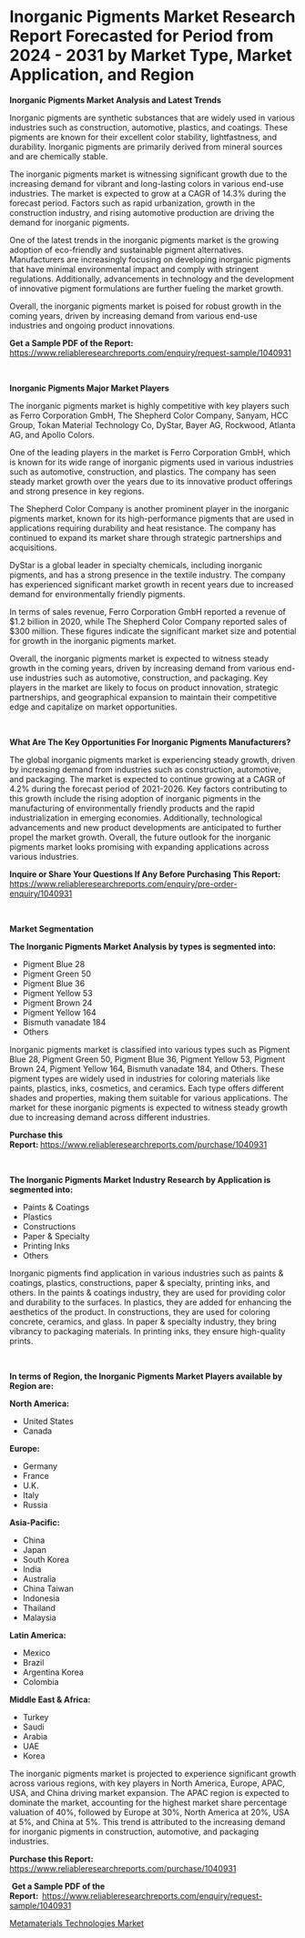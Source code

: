 <p><h1>Inorganic Pigments Market Research Report Forecasted for Period from 2024 -  2031 by Market Type, Market Application, and Region</h1></p><p><strong>Inorganic Pigments Market Analysis and Latest Trends</strong></p>
<p><p>Inorganic pigments are synthetic substances that are widely used in various industries such as construction, automotive, plastics, and coatings. These pigments are known for their excellent color stability, lightfastness, and durability. Inorganic pigments are primarily derived from mineral sources and are chemically stable.</p><p>The inorganic pigments market is witnessing significant growth due to the increasing demand for vibrant and long-lasting colors in various end-use industries. The market is expected to grow at a CAGR of 14.3% during the forecast period. Factors such as rapid urbanization, growth in the construction industry, and rising automotive production are driving the demand for inorganic pigments.</p><p>One of the latest trends in the inorganic pigments market is the growing adoption of eco-friendly and sustainable pigment alternatives. Manufacturers are increasingly focusing on developing inorganic pigments that have minimal environmental impact and comply with stringent regulations. Additionally, advancements in technology and the development of innovative pigment formulations are further fueling the market growth.</p><p>Overall, the inorganic pigments market is poised for robust growth in the coming years, driven by increasing demand from various end-use industries and ongoing product innovations.</p></p>
<p><strong>Get a Sample PDF of the Report:&nbsp;</strong> <a href="https://www.reliableresearchreports.com/enquiry/request-sample/1040931">https://www.reliableresearchreports.com/enquiry/request-sample/1040931</a></p>
<p>&nbsp;</p>
<p><strong>Inorganic Pigments Major Market Players</strong></p>
<p><p>The inorganic pigments market is highly competitive with key players such as Ferro Corporation GmbH, The Shepherd Color Company, Sanyam, HCC Group, Tokan Material Technology Co, DyStar, Bayer AG, Rockwood, Atlanta AG, and Apollo Colors.</p><p>One of the leading players in the market is Ferro Corporation GmbH, which is known for its wide range of inorganic pigments used in various industries such as automotive, construction, and plastics. The company has seen steady market growth over the years due to its innovative product offerings and strong presence in key regions.</p><p>The Shepherd Color Company is another prominent player in the inorganic pigments market, known for its high-performance pigments that are used in applications requiring durability and heat resistance. The company has continued to expand its market share through strategic partnerships and acquisitions.</p><p>DyStar is a global leader in specialty chemicals, including inorganic pigments, and has a strong presence in the textile industry. The company has experienced significant market growth in recent years due to increased demand for environmentally friendly pigments.</p><p>In terms of sales revenue, Ferro Corporation GmbH reported a revenue of $1.2 billion in 2020, while The Shepherd Color Company reported sales of $300 million. These figures indicate the significant market size and potential for growth in the inorganic pigments market.</p><p>Overall, the inorganic pigments market is expected to witness steady growth in the coming years, driven by increasing demand from various end-use industries such as automotive, construction, and packaging. Key players in the market are likely to focus on product innovation, strategic partnerships, and geographical expansion to maintain their competitive edge and capitalize on market opportunities.</p></p>
<p>&nbsp;</p>
<p><strong>What Are The Key Opportunities For Inorganic Pigments Manufacturers?</strong></p>
<p><p>The global inorganic pigments market is experiencing steady growth, driven by increasing demand from industries such as construction, automotive, and packaging. The market is expected to continue growing at a CAGR of 4.2% during the forecast period of 2021-2026. Key factors contributing to this growth include the rising adoption of inorganic pigments in the manufacturing of environmentally friendly products and the rapid industrialization in emerging economies. Additionally, technological advancements and new product developments are anticipated to further propel the market growth. Overall, the future outlook for the inorganic pigments market looks promising with expanding applications across various industries.</p></p>
<p><strong>Inquire or Share Your Questions If Any Before Purchasing This Report:</strong> <a href="https://www.reliableresearchreports.com/enquiry/pre-order-enquiry/1040931">https://www.reliableresearchreports.com/enquiry/pre-order-enquiry/1040931</a></p>
<p>&nbsp;</p>
<p><strong>Market Segmentation</strong></p>
<p><strong>The Inorganic Pigments Market Analysis by types is segmented into:</strong></p>
<p><ul><li>Pigment Blue 28</li><li>Pigment Green 50</li><li>Pigment Blue 36</li><li>Pigment Yellow 53</li><li>Pigment Brown 24</li><li>Pigment Yellow 164</li><li>Bismuth vanadate 184</li><li>Others</li></ul></p>
<p><p>Inorganic pigments market is classified into various types such as Pigment Blue 28, Pigment Green 50, Pigment Blue 36, Pigment Yellow 53, Pigment Brown 24, Pigment Yellow 164, Bismuth vanadate 184, and Others. These pigment types are widely used in industries for coloring materials like paints, plastics, inks, cosmetics, and ceramics. Each type offers different shades and properties, making them suitable for various applications. The market for these inorganic pigments is expected to witness steady growth due to increasing demand across different industries.</p></p>
<p><strong>Purchase this Report:&nbsp;</strong><a href="https://www.reliableresearchreports.com/purchase/1040931">https://www.reliableresearchreports.com/purchase/1040931</a></p>
<p>&nbsp;</p>
<p><strong>The Inorganic Pigments Market Industry Research by Application is segmented into:</strong></p>
<p><ul><li>Paints & Coatings</li><li>Plastics</li><li>Constructions</li><li>Paper & Specialty</li><li>Printing Inks</li><li>Others</li></ul></p>
<p><p>Inorganic pigments find application in various industries such as paints & coatings, plastics, constructions, paper & specialty, printing inks, and others. In the paints & coatings industry, they are used for providing color and durability to the surfaces. In plastics, they are added for enhancing the aesthetics of the product. In constructions, they are used for coloring concrete, ceramics, and glass. In paper & specialty industry, they bring vibrancy to packaging materials. In printing inks, they ensure high-quality prints.</p></p>
<p>&nbsp;</p>
<p><strong>In terms of Region, the Inorganic Pigments Market Players available by Region are:</strong></p>
<p>
    <p> <strong> North America: </strong>
        <ul>
            <li>United States</li>
            <li>Canada</li>
        </ul>
        </p> 
    <p> <strong> Europe: </strong>
        <ul>
            <li>Germany</li>
            <li>France</li>
            <li>U.K.</li>
            <li>Italy</li>
            <li>Russia</li>
        </ul>
        </p> 
    <p> <strong> Asia-Pacific: </strong>
        <ul>
            <li>China</li>
            <li>Japan</li>
            <li>South Korea</li>
            <li>India</li>
            <li>Australia</li>
            <li>China Taiwan</li>
            <li>Indonesia</li>
            <li>Thailand</li>
            <li>Malaysia</li>
        </ul>
        </p> 
    <p> <strong> Latin America: </strong>
        <ul>
            <li>Mexico</li>
            <li>Brazil</li>
            <li>Argentina Korea</li>
            <li>Colombia</li>
        </ul>
        </p> 
    <p> <strong> Middle East & Africa: </strong>
        <ul>
            <li>Turkey</li>
            <li>Saudi</li>
            <li>Arabia</li>
            <li>UAE</li>
            <li>Korea</li>
        </ul>
    </p>
    </p>
<p><p>The inorganic pigments market is projected to experience significant growth across various regions, with key players in North America, Europe, APAC, USA, and China driving market expansion. The APAC region is expected to dominate the market, accounting for the highest market share percentage valuation of 40%, followed by Europe at 30%, North America at 20%, USA at 5%, and China at 5%. This trend is attributed to the increasing demand for inorganic pigments in construction, automotive, and packaging industries.</p></p>
<p><strong>Purchase this Report: </strong><a href="https://www.reliableresearchreports.com/purchase/1040931">https://www.reliableresearchreports.com/purchase/1040931</a></p>
<p>&nbsp;<strong>Get a Sample PDF of the Report:&nbsp;&nbsp;</strong><a href="https://www.reliableresearchreports.com/enquiry/request-sample/1040931">https://www.reliableresearchreports.com/enquiry/request-sample/1040931</a></p>
<p><strong></strong></p>
<p><p><a href="https://github.com/moyahfrancoestellec51j635wcx/Market-Research-Report-List-1/blob/main/metamaterials-technologies-market.md">Metamaterials Technologies Market</a></p></p>